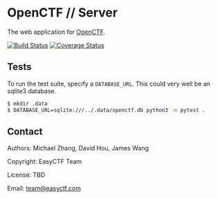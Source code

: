 OpenCTF // Server
=================

The web application for [OpenCTF](https://github.com/easyctf/openctf).

[![Build Status](https://api.travis-ci.org/EasyCTF/openctf-server.svg?branch=master)](https://travis-ci.org/EasyCTF/openctf-server)
[![Coverage Status](https://coveralls.io/repos/github/EasyCTF/openctf-server/badge.svg?branch=rebuild)](https://coveralls.io/github/EasyCTF/openctf-server?branch=rebuild)

Tests
-----

To run the test suite, specify a `DATABASE_URL`. This could very well be an sqlite3 database.

```bash
$ mkdir .data
$ DATABASE_URL=sqlite:///../.data/openctf.db python3 -m pytest .
```

Contact
-------

Authors: Michael Zhang, David Hou, James Wang

Copyright: EasyCTF Team

License: TBD

Email: team@easyctf.com
